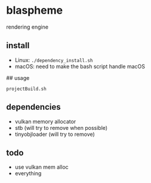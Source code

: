 # blaspheme

rendering engine

## install
* Linux: `./dependency_install.sh`
* macOS: need to make the bash script handle macOS


## usage

`projectBuild.sh`

## dependencies
* vulkan memory allocator
* stb (will try to remove when possible)
* tinyobjloader (will try to remove)

## todo
* use vulkan mem alloc
* everything
